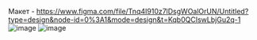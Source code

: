 Макет - https://www.figma.com/file/Tnq4I910z7lDsgWOalOrUN/Untitled?type=design&node-id=0%3A1&mode=design&t=Kqb0QCIswLbjGu2q-1
![image](https://github.com/user-attachments/assets/9086bcce-5c3e-4124-b61c-bdd2bfb16169)
![image](https://github.com/user-attachments/assets/2fc56767-162c-4ac9-85e8-0da2f7d4d4df)
